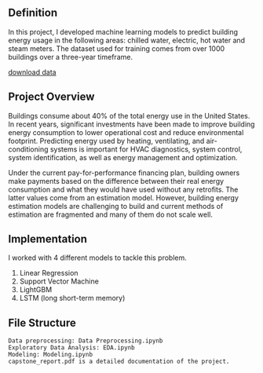 ## Definition
In this project, I developed machine learning models to predict building energy usage in the following areas: chilled water, electric, hot water and steam meters. The dataset used for training comes from over 1000 buildings over a three-year timeframe.

[download data](https://www.kaggle.com/c/ashrae-energy-prediction/data)


## Project Overview
Buildings consume about 40% of the total energy use in the United States. In recent years, significant investments have been made to improve building energy consumption to lower operational cost and reduce environmental footprint. Predicting energy used by heating, ventilating, and air-conditioning systems is important for HVAC diagnostics, system control, system identification, as well as energy management and optimization.

Under the current pay-for-performance financing plan, building owners make payments based on the difference between their real energy consumption and what they would have used without any retrofits. The latter values come from an estimation model. However, building energy estimation models are challenging to build and current methods of estimation are fragmented and many of them do not scale well.

## Implementation
I worked with 4 different models to tackle this problem.
1. Linear Regression
2. Support Vector Machine
3. LightGBM
4. LSTM (long short-term memory)

## File Structure

```
Data preprocessing: Data Preprocessing.ipynb
Exploratory Data Analysis: EDA.ipynb
Modeling: Modeling.ipynb
capstone_report.pdf is a detailed documentation of the project.
```
